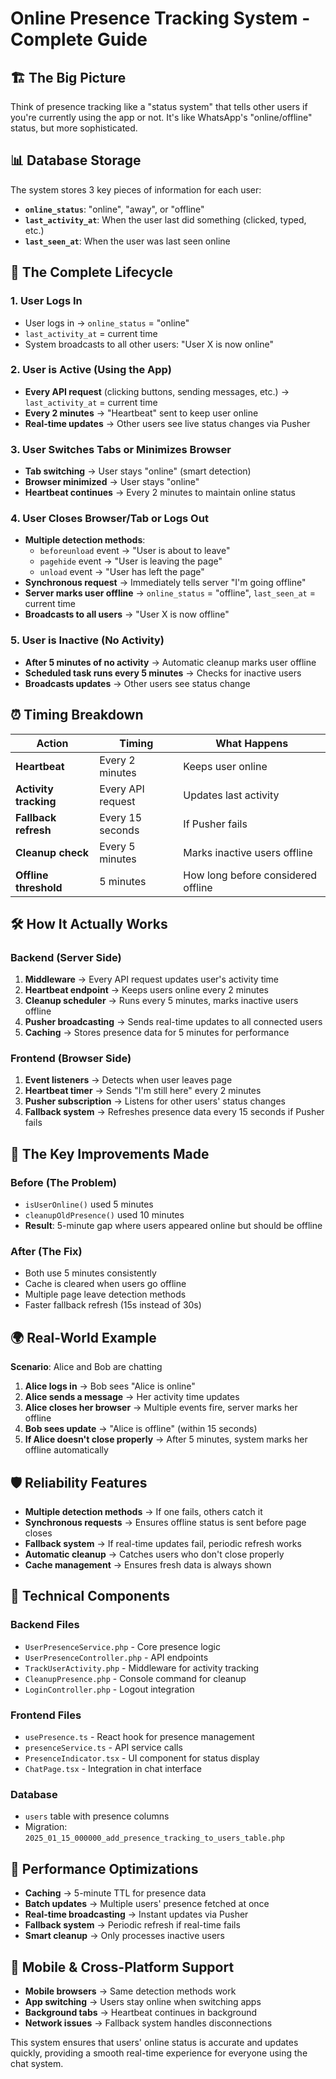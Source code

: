 # Online Presence Tracking System - Complete Guide

## **🏗️ The Big Picture**
Think of presence tracking like a "status system" that tells other users if you're currently using the app or not. It's like WhatsApp's "online/offline" status, but more sophisticated.

## **📊 Database Storage**
The system stores 3 key pieces of information for each user:
- **`online_status`**: "online", "away", or "offline"
- **`last_activity_at`**: When the user last did something (clicked, typed, etc.)
- **`last_seen_at`**: When the user was last seen online

## **🔄 The Complete Lifecycle**

### **1. User Logs In**
- User logs in → `online_status` = "online"
- `last_activity_at` = current time
- System broadcasts to all other users: "User X is now online"

### **2. User is Active (Using the App)**
- **Every API request** (clicking buttons, sending messages, etc.) → `last_activity_at` = current time
- **Every 2 minutes** → "Heartbeat" sent to keep user online
- **Real-time updates** → Other users see live status changes via Pusher

### **3. User Switches Tabs or Minimizes Browser**
- **Tab switching** → User stays "online" (smart detection)
- **Browser minimized** → User stays "online" 
- **Heartbeat continues** → Every 2 minutes to maintain online status

### **4. User Closes Browser/Tab or Logs Out**
- **Multiple detection methods**:
  - `beforeunload` event → "User is about to leave"
  - `pagehide` event → "User is leaving the page"
  - `unload` event → "User has left the page"
- **Synchronous request** → Immediately tells server "I'm going offline"
- **Server marks user offline** → `online_status` = "offline", `last_seen_at` = current time
- **Broadcasts to all users** → "User X is now offline"

### **5. User is Inactive (No Activity)**
- **After 5 minutes of no activity** → Automatic cleanup marks user offline
- **Scheduled task runs every 5 minutes** → Checks for inactive users
- **Broadcasts updates** → Other users see status change

## **⏰ Timing Breakdown**

| Action | Timing | What Happens |
|--------|--------|--------------|
| **Heartbeat** | Every 2 minutes | Keeps user online |
| **Activity tracking** | Every API request | Updates last activity |
| **Fallback refresh** | Every 15 seconds | If Pusher fails |
| **Cleanup check** | Every 5 minutes | Marks inactive users offline |
| **Offline threshold** | 5 minutes | How long before considered offline |

## **🛠️ How It Actually Works**

### **Backend (Server Side)**
1. **Middleware** → Every API request updates user's activity time
2. **Heartbeat endpoint** → Keeps users online every 2 minutes
3. **Cleanup scheduler** → Runs every 5 minutes, marks inactive users offline
4. **Pusher broadcasting** → Sends real-time updates to all connected users
5. **Caching** → Stores presence data for 5 minutes for performance

### **Frontend (Browser Side)**
1. **Event listeners** → Detects when user leaves page
2. **Heartbeat timer** → Sends "I'm still here" every 2 minutes
3. **Pusher subscription** → Listens for other users' status changes
4. **Fallback system** → Refreshes presence data every 15 seconds if Pusher fails

## **🎯 The Key Improvements Made**

### **Before (The Problem)**
- `isUserOnline()` used 5 minutes
- `cleanupOldPresence()` used 10 minutes
- **Result**: 5-minute gap where users appeared online but should be offline

### **After (The Fix)**
- Both use 5 minutes consistently
- Cache is cleared when users go offline
- Multiple page leave detection methods
- Faster fallback refresh (15s instead of 30s)

## **🌍 Real-World Example**

**Scenario**: Alice and Bob are chatting

1. **Alice logs in** → Bob sees "Alice is online"
2. **Alice sends a message** → Her activity time updates
3. **Alice closes her browser** → Multiple events fire, server marks her offline
4. **Bob sees update** → "Alice is offline" (within 15 seconds)
5. **If Alice doesn't close properly** → After 5 minutes, system marks her offline automatically

## **🛡️ Reliability Features**

- **Multiple detection methods** → If one fails, others catch it
- **Synchronous requests** → Ensures offline status is sent before page closes
- **Fallback system** → If real-time updates fail, periodic refresh works
- **Automatic cleanup** → Catches users who don't close properly
- **Cache management** → Ensures fresh data is always shown

## **🔧 Technical Components**

### **Backend Files**
- `UserPresenceService.php` - Core presence logic
- `UserPresenceController.php` - API endpoints
- `TrackUserActivity.php` - Middleware for activity tracking
- `CleanupPresence.php` - Console command for cleanup
- `LoginController.php` - Logout integration

### **Frontend Files**
- `usePresence.ts` - React hook for presence management
- `presenceService.ts` - API service calls
- `PresenceIndicator.tsx` - UI component for status display
- `ChatPage.tsx` - Integration in chat interface

### **Database**
- `users` table with presence columns
- Migration: `2025_01_15_000000_add_presence_tracking_to_users_table.php`

## **🚀 Performance Optimizations**

- **Caching** → 5-minute TTL for presence data
- **Batch updates** → Multiple users' presence fetched at once
- **Real-time broadcasting** → Instant updates via Pusher
- **Fallback system** → Periodic refresh if real-time fails
- **Smart cleanup** → Only processes inactive users

## **📱 Mobile & Cross-Platform Support**

- **Mobile browsers** → Same detection methods work
- **App switching** → Users stay online when switching apps
- **Background tabs** → Heartbeat continues in background
- **Network issues** → Fallback system handles disconnections

This system ensures that users' online status is accurate and updates quickly, providing a smooth real-time experience for everyone using the chat system.
